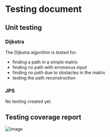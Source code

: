 # Testing document

## Unit testing

### Dijkstra
The Dijkstra algorithm is tested for:
- finding a path in a simple matrix
- finding no path with erroneous input
- finding no path due to obstacles in the matrix
- testing the path reconstruction

### JPS
No testing created yet.

## Testing coverage report
![image](https://github.com/gitjuli94/pathfinding/assets/149376454/42f78e58-cd0d-437b-810f-602a05d29a47)

